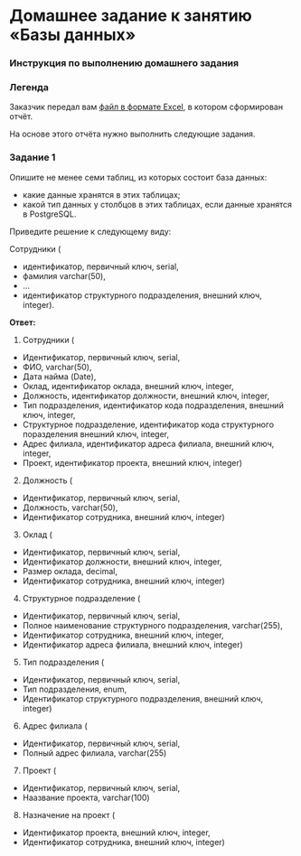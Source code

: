 # Домашнее задание к занятию «Базы данных»

### Инструкция по выполнению домашнего задания

### Легенда

Заказчик передал вам [файл в формате Excel](https://github.com/netology-code/sdb-homeworks/blob/main/resources/hw-12-1.xlsx), в котором сформирован отчёт. 

На основе этого отчёта нужно выполнить следующие задания.

### Задание 1

Опишите не менее семи таблиц, из которых состоит база данных:

- какие данные хранятся в этих таблицах;
- какой тип данных у столбцов в этих таблицах, если данные хранятся в PostgreSQL.

Приведите решение к следующему виду:

Сотрудники (

- идентификатор, первичный ключ, serial,
- фамилия varchar(50),
- ...
- идентификатор структурного подразделения, внешний ключ, integer).

**Ответ:**


1. Сотрудники (

- Идентификатор, первичный ключ, serial,
- ФИО, varchar(50),
- Дата найма (Date),
- Оклад, идентификатор оклада, внешний ключ, integer,
- Должность, идентификатор должности, внешний ключ, integer,
- Тип подразделения, идентификатор кода подразделения, внешний ключ, integer,
- Структурное подразделение, идентификатор кода структурного поразделения внешний ключ, integer,
- Адрес филиала, идентификатор адреса филиала, внешний ключ, integer,
- Проект, идентификатор проекта, внешний ключ, integer)

2. Должность (

- Идентификатор, первичный ключ, serial,
- Должность, varchar(50),
- Идентификатор сотрудника, внешний ключ, integer)

3. Оклад (

- Идентификатор, первичный ключ, serial,
- Идентификатор должности, внешний ключ, integer,
- Размер оклада, decimal,
- Идентификатор сотрудника, внешний ключ, integer)

4. Структурное подразделение (

- Идентификатор, первичный ключ, serial,
- Полное наименование структурного подразделения, varchar(255),
- Идентификатор сотрудника, внешний ключ, integer,
- Идентификатор адреса филиала, внешний ключ, integer)

5. Тип подразделения (

- Идентификатор, первичный ключ, serial,
- Тип подразделения, enum,
- Идентификатор структурного подразделения, внешний ключ, integer)

6. Адрес филиала (

- Идентификатор, первичный ключ, serial,
- Полный адрес филиала, varchar(255)

7. Проект (

- Идентификатор, первичный ключ, serial,
- Наазвание проекта, varchar(100)

8. Назначение на проект (

- Идентификатор проекта, внешний ключ, integer,
- Идентификатор сотрудника, внешний ключ, integer)


